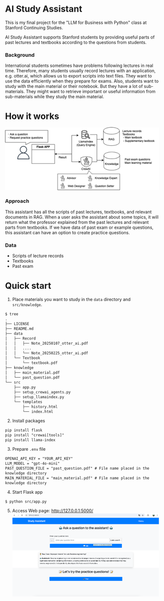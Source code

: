 # AI Study Assistant 

This is my final project for the "LLM for Business with Python" class at Stanford Continuing Studies. 


AI Study Assistant supports Stanford students by providing useful parts of past lectures and textbooks according to the questions from students.

### Background
International students sometimes have problems following lectures in real time. Therefore, many students usually record lectures with an application, e.g. otter.ai, which allows us to export scripts into text files. They want to use the data efficiently when they prepare for exams.
Also, students want to study with the main material or their notebook. But they have a lot of sub-materials. They might want to retrieve important or useful information from sub-materials while they study the main material. 


# How it works
![Alt text](images/overview.png)

### Approach
This assistant has all the scripts of past lectures, textbooks, and relevant documents in RAG.
When a user asks the assistant about some topics, it will return what the professor explained from the past lectures and relevant parts from textbooks.
If we have data of past exam or example questions, this assistant can have an option to create practice questions.

### Data
- Scripts of lecture records
- Textbooks
- Past exam

# Quick start
1. Place materials you want to study in the `data` directory and `src/knowledge`.
```
$ tree
.
├── LICENSE
├── README.md
├── data
│   ├── Record
│   │   ├── Note_20250107_otter_ai.pdf
│   │   ....
│   │   └── Note_20250225_otter_ai.pdf
│   └── Textbook
│       └── textbook.pdf
├── knowledge
│   ├── main_material.pdf
│   └── past_question.pdf
└── src
    ├── app.py
    ├── setup_crewai_agents.py
    ├── setup_llamaindex.py
    └── templates
        ├── history.html
        └── index.html
```

2. Install packages
```
pip install flask
pip install "crewai[tools]"
pip install llama-index
```

3. Prepare `.env` file
```
OPENAI_API_KEY = "YOUR_API_KEY"
LLM_MODEL = "gpt-4o-mini"
PAST_QUESTION_FILE = "past_question.pdf" # File name placed in the knowledge directory
MAIN_MATERIAL_FILE = "main_material.pdf" # File name placed in the knowledge directory
```

4. Start Flask app
```
$ python src/app.py
```

5. Access Web page: http://127.0.0.1:5000/
![Alt text](images/sample.png)
